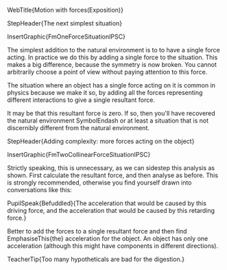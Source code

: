 WebTitle{Motion with forces(Exposition)}

StepHeader{The next simplest situation}

InsertGraphic{FmOneForceSituationIPSC}

The simplest addition to the natural environment is to to have a single force acting. In practice we do this by adding a single force to the situation. This makes a big difference, because the symmetry is now broken. You cannot arbitrarily choose a point of view without paying attention to this force.

The situation where an object has a single force acting on it is common in physics because we make it so, by adding all the forces representing different interactions to give a single resultant force.

It may be that this resultant force is zero. If so, then you'll have recovered the natural environment SymbolEndash or at least a situation that is not discernibly different from the natural environment.

StepHeader{Adding complexity: more forces acting on the object}

InsertGraphic{FmTwoCollinearForceSituationIPSC}

Strictly speaking, this is unnecessary, as we can sidestep this analysis as shown. First calculate the resultant force, and then analyse as before. This is strongly recommended, otherwise you find yourself drawn into conversations like this:

PupilSpeak{Befuddled}{The acceleration that would be caused by this driving force, and the acceleration that would be caused by this retarding force.}

Better to add the forces to a single resultant force and then find EmphasiseThis{the} acceleration for the object. An object has only one acceleration (although this might have components in different directions).

TeacherTip{Too many hypotheticals are bad for the digestion.}

